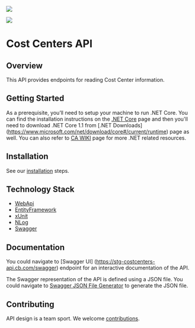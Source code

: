 ![](https://teamcity.cb.com/app/rest/builds/buildType:CostCentersApi_DevelopBranch_DevelopBranch/statusIcon)

![](https://teamcity.cb.com/app/rest/builds/buildType:CostCentersApi_DevelopBranch_MasterBranch/statusIcon)

# Cost Centers API

## Overview
This API provides endpoints for reading Cost Center information.

## Getting Started
As a prerequisite, you’ll need to setup your machine to run .NET Core. You can find the installation instructions on the [.NET Core](https://www.microsoft.com/net/core) page and then you'll need to download .NET Core 1.1 from [.NET Downloads] (https://www.microsoft.com/net/download/core#/current/runtime) page as well. You can also refer to [CA WIKI](https://cagit.careerbuilder.com/CorpAppsCB/wiki/wiki) page for more .NET related resources. 

## Installation
See our [installation](INSTALLATION.md) steps.

## Technology Stack
* [WebApi](https://github.com/aspnet/Mvc)
* [EntityFramework](https://github.com/aspnet/EntityFramework)
* [xUnit](https://xunit.github.io/)
* [NLog](https://github.com/NLog/NLog.Extensions.Logging)
* [Swagger](https://github.com/domaindrivendev/Swashbuckle)

## Documentation
You could navigate to [Swagger UI] (https://stg-costcenters-api.cb.com/swagger) endpoint for an interactive documentation of the API.

The Swagger representation of the API is defined using a JSON file. You could navigate to [Swagger JSON File Generator](https://stg-costcenters-api.cb.com/docs/swagger.json) to generate the JSON file.

## Contributing
API design is a team sport. We welcome [contributions](CONTRIBUTING.md).
